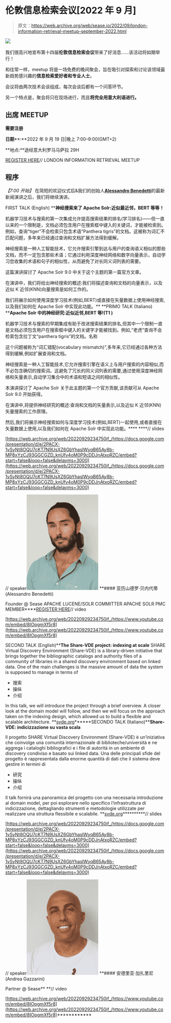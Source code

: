 # 伦敦信息检索会议[2022 年 9 月]

> 原文：<https://web.archive.org/web/sease.io/2022/09/london-information-retrieval-meetup-september-2022.html>

![](img/f6cb687eed489b9495c84e43cf16abfa.png)

我们很高兴地宣布第十四届**伦敦信息检索会议**带来了好消息……该活动将如期举行！

和往常一样，meetup 将是一场免费的晚间聚会，旨在吸引对探索和讨论该领域最新趋势感兴趣的**信息检索爱好者和专业人士**。

会议将由两次技术会谈组成，每次会谈后都有一个问答环节。

另一个特点是，聚会将只在现场进行，而且**将完全用意大利语进行。**

## **出席 MEETUP**

**需要注册**

**日期****:**2022 年 9 月 19 日|晚上 7:00–9:00(GMT+2)

**地点:**途经意大利罗马马萨拉 29H

[REGISTER HERE](https://web.archive.org/web/20220929234750/https://community.codemotion.com/london-information-retrieval-meetup/meetups/roma-meetup-aperitech-di-settembre-2022-di-london-information-retrieval-meetup?_ga=2.111379085.886730298.1662381893-610769985.1657807640)// LONDON INFORMATION RETRIEVAL MEETUP

## 程序

*【7:00 开始】*
在简短的欢迎仪式后&我们的创始人[**Alessandro Benedetti**](https://web.archive.org/web/20220929234750/https://sease.io/alessandro-benedetti)的最新新闻演讲之后，我们将继续演讲。

FIRST TALK (English) ****神经搜索来了 Apache Solr:近似最近邻，BERT 等等！**

机器学习技术与搜索的第一次集成允许提高搜索结果的排名(学习排名)——但一直以来的一个限制是，文档必须包含用户在搜索框中键入的关键词，才能被检索到。例如，查询“tiger”不会检索只包含术语“Panthera tigris”的文档。这被称为词汇不匹配问题，多年来已经通过查询和文档扩展方法得到缓解。

神经搜索是一种人工智能技术，它允许搜索引擎到达与用户的查询语义相似的那些文档，而不一定包含那些术语；它通过利用深度神经网络和数字向量表示，自动学习您收集的术语和句子的相似性，从而避免了对长同义词列表的需要。

这篇演讲探讨了 Apache Solr 9.0 中关于这个主题的第一篇官方文章。

在演讲中，我们将给出神经搜索的概述:我们将描述查询和文档的向量表示，以及近似 K 近邻(KNN)向量搜索是如何工作的。

我们将展示如何使用深度学习技术(例如,BERT)或直接在矢量数据上使用神经搜索,以及我们如何在 Apache Solr 中实现此功能。** **PRIMO TALK (Italiano) ****Apache Solr 中的神经研究:近似近邻,BERT 等!(T1 )**

机器学习技术与搜索的早期集成有助于改进搜索结果的排名,但其中一个限制一直是文档必须包含用户在搜索框中键入的关键字才能被找到。例如,“老虎”查询不会检索包含拉丁文“panthera tigris”的文档。名称

这个问题被称为“词汇错配(vocabulary mismatch)”,多年来,它已经通过各种方法得到缓解,例如扩展查询和文档。

神经搜索是一种人工智能技术,它允许搜索引擎在语义上与用户搜索的内容相似,而不必包含确切的搜索词。这避免了冗长的同义词列表的需要,通过使用深度神经网络和矢量表示,自动学习集合中的术语和短语之间的相似性。

本演讲探讨了 Apache Solr 关于此主题的第一个官方贡献,该贡献可从 Apache Solr 9.0 开始获得。

在演讲中,将提供神经研究的概述:查询和文档的矢量表示,以及近似 K 近邻(KNN)矢量搜索的工作原理。

然后,我们将展示神经搜索如何与深度学习技术(例如,BERT)一起使用,或者直接在矢量数据上使用,以及我们如何在 Apache Solr 中实现此功能。**** ****// slides

[https://web.archive.org/web/20220929234750if_/https://docs.google.com/presentation/d/e/2PACX-1vSyNt8OQU7cKT7N9UsXZ6GbYhasIWyqB65Ay8b-MP8xYzCJ93GGCGZD_knUfv4oM0P9cDDJnAtxoRZC/embed?start=false&loop=false&delayms=3000](https://web.archive.org/web/20220929234750if_/https://docs.google.com/presentation/d/e/2PACX-1vSyNt8OQU7cKT7N9UsXZ6GbYhasIWyqB65Ay8b-MP8xYzCJ93GGCGZD_knUfv4oM0P9cDDJnAtxoRZC/embed?start=false&loop=false&delayms=3000)

// speaker![](img/f784ea0e67f649f7ae11f26819444af9.png)[](https://web.archive.org/web/20220929234750/https://twitter.com/AlexBenedetti)*[](https://web.archive.org/web/20220929234750/https://www.linkedin.com/in/alexbenedetti/)* **#### 亚历山德罗·贝内代蒂(Alessandro Benedetti)

Founder @ Sease
APACHE LUCENE/SOLR COMMITTER
APACHE SOLR PMC MEMBER****[REGISTER HERE](https://web.archive.org/web/20220929234750/https://community.codemotion.com/london-information-retrieval-meetup/meetups/roma-meetup-aperitech-di-settembre-2022-di-london-information-retrieval-meetup?_ga=2.111379085.886730298.1662381893-610769985.1657807640)// video

[https://web.archive.org/web/20220929234750if_/https://www.youtube.com/embed/8IOpgmXf5r8](https://web.archive.org/web/20220929234750if_/https://www.youtube.com/embed/8IOpgmXf5r8)

SECOND TALK (English)****The Share-VDE project: indexing at scale** SHARE Virtual Discovery Environment (Share-VDE) is a library-driven initiative that brings together the bibliographic catalogs and authority files of a community of libraries in a shared discovery environment based on linked data.
One of the main challenges is the massive amount of data the system is supposed to manage in terms of

*   搜索
*   操纵
*   介绍

In this talk, we will introduce the project through a brief overview. A closer look at the domain model will follow, and then we will focus on the approach taken on the indexing design, which allowed us to build a flexible and scalable architecture.
**[svde.org](https://web.archive.org/web/20220929234750/http://svde.org/)******SECONDO TALK (Italiano)****Share-VDE: indicizzazione su vasta scala**

Il progetto SHARE Virtual Discovery Environment (Share-VDE) è un’iniziativa che coinvolge una comunità internazionale di biblioteche/università e ne aggrega i cataloghi bibliografici e i file di autorità in un ambiente di discovery condiviso e basato sui linked data.
Una delle principali sfide del progetto è rappresentata dalla enorme quantità di dati che il sistema deve gestire in termini di

*   研究
*   操纵
*   介绍

Il talk fornirà una panoramica del progetto con una necessaria introduzione al domain model, per poi esplorare nello specifico l’infrastruttura di indicizzazione, dettagliando strumenti e metodologie utilizzate per realizzare una struttura flessibile e scalabile.
**[svde.org](https://web.archive.org/web/20220929234750/http://svde.org/)**********// slides

[https://web.archive.org/web/20220929234750if_/https://docs.google.com/presentation/d/e/2PACX-1vSyNt8OQU7cKT7N9UsXZ6GbYhasIWyqB65Ay8b-MP8xYzCJ93GGCGZD_knUfv4oM0P9cDDJnAtxoRZC/embed?start=false&loop=false&delayms=3000](https://web.archive.org/web/20220929234750if_/https://docs.google.com/presentation/d/e/2PACX-1vSyNt8OQU7cKT7N9UsXZ6GbYhasIWyqB65Ay8b-MP8xYzCJ93GGCGZD_knUfv4oM0P9cDDJnAtxoRZC/embed?start=false&loop=false&delayms=3000)

// speaker![](img/208f458278baef8fb127ae7da8032aeb.png)[](https://web.archive.org/web/20220929234750/https://twitter.com/agazzarini)*[](https://web.archive.org/web/20220929234750/https://www.linkedin.com/in/andreagazzarini/)* **#### 安德里亚·加扎里尼(Andrea Gazzarini)

Partner @ Sease** **// video

[https://web.archive.org/web/20220929234750if_/https://www.youtube.com/embed/8IOpgmXf5r8](https://web.archive.org/web/20220929234750if_/https://www.youtube.com/embed/8IOpgmXf5r8)************